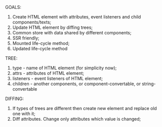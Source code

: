 GOALS:
  1. Create HTML element with attributes, event listeners and child components/texts;
  2. Update HTML element by diffing trees;
  3. Common store with data shared by different components;
  4. SSR friendly;
  5. Mounted life-cycle method;
  6. Updated life-cycle method
  
  TREE:
  1. type - name of HTML element (for simplicity now);
  2. attrs - attributes of HTML element;
  3. listeners - event listeners of HTML element;
  4. children - another components, or component-convertable, or string-convertable

  DIFFING:
  1. If types of trees are different then create new element and replace old one with it;
  2. Diff attributes. Change only attributes which value is changed;
 